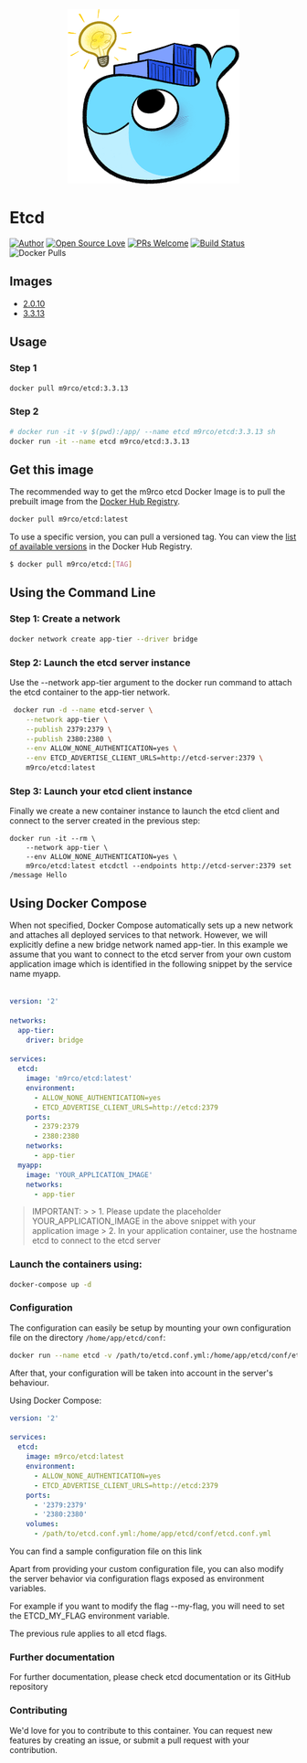 <p align="center">
<img src="logo.png" width=300/>
</p>

# Etcd 

<p align="center">
  
[![Author](https://img.shields.io/badge/Author-m9rco-Green.svg?style=flat&logo=tinder)](https://about.me/pushaowei/)
[![Open Source Love](https://badges.frapsoft.com/os/v2/open-source.svg?v=102)](https://travis-ci.org/m9rco/etcd/)
[![PRs Welcome](https://img.shields.io/badge/PRs-welcome-brightgreen.svg?style=flat-square)](https://github.com/m9rco/etcd/pulls)
[![Build Status](https://travis-ci.org/m9rco/etcd.svg?branch=master)](https://travis-ci.org/m9rco/etcd) 
![Docker Pulls](https://img.shields.io/docker/pulls/m9rco/etcd.svg?style=flat-square)

</p>

## Images

- [2.0.10](2.0.10)
- [3.3.13](3.3.13)


## Usage

### Step 1

```sh
docker pull m9rco/etcd:3.3.13
```

### Step 2

```sh
# docker run -it -v $(pwd):/app/ --name etcd m9rco/etcd:3.3.13 sh
docker run -it --name etcd m9rco/etcd:3.3.13

```

## Get this image
The recommended way to get the m9rco etcd Docker Image is to pull the prebuilt image from the [Docker Hub Registry](https://hub.docker.com/r/m9rco/etcd).

```sh
docker pull m9rco/etcd:latest
```

To use a specific version, you can pull a versioned tag. You can view the [list of available versions](https://hub.docker.com/r/m9rco/etcd/tags/) in the Docker Hub Registry.

```sh
$ docker pull m9rco/etcd:[TAG]
```


## Using the Command Line


### Step 1: Create a network

```sh
docker network create app-tier --driver bridge
```

### Step 2: Launch the etcd server instance

Use the --network app-tier argument to the docker run command to attach the etcd container to the app-tier network.

```sh
 docker run -d --name etcd-server \
    --network app-tier \
    --publish 2379:2379 \
    --publish 2380:2380 \
    --env ALLOW_NONE_AUTHENTICATION=yes \
    --env ETCD_ADVERTISE_CLIENT_URLS=http://etcd-server:2379 \
    m9rco/etcd:latest
```    

### Step 3: Launch your etcd client instance

Finally we create a new container instance to launch the etcd client and connect to the server created in the previous step:

```
docker run -it --rm \
    --network app-tier \
    --env ALLOW_NONE_AUTHENTICATION=yes \
    m9rco/etcd:latest etcdctl --endpoints http://etcd-server:2379 set /message Hello
```

## Using Docker Compose

When not specified, Docker Compose automatically sets up a new network and attaches all deployed services to that network. However, we will explicitly define a new bridge network named app-tier. In this example we assume that you want to connect to the etcd server from your own custom application image which is identified in the following snippet by the service name myapp.

```yaml

version: '2'

networks:
  app-tier:
    driver: bridge

services:
  etcd:
    image: 'm9rco/etcd:latest'
    environment:
      - ALLOW_NONE_AUTHENTICATION=yes
      - ETCD_ADVERTISE_CLIENT_URLS=http://etcd:2379
    ports:
      - 2379:2379
      - 2380:2380
    networks:
      - app-tier
  myapp:
    image: 'YOUR_APPLICATION_IMAGE'
    networks:
      - app-tier
```

> IMPORTANT: > > 1. Please update the placeholder YOUR_APPLICATION_IMAGE in the above snippet with your application image > 2. In your application container, use the hostname etcd to connect to the etcd server

### Launch the containers using:

```sh
docker-compose up -d
```

### Configuration

The configuration can easily be setup by mounting your own configuration file on the directory `/home/app/etcd/conf`:

```sh
docker run --name etcd -v /path/to/etcd.conf.yml:/home/app/etcd/conf/etcd.conf.yml m9rco/etcd:latest
```

After that, your configuration will be taken into account in the server's behaviour.

Using Docker Compose:

```yaml
version: '2'

services:
  etcd:
    image: m9rco/etcd:latest
    environment:
      - ALLOW_NONE_AUTHENTICATION=yes
      - ETCD_ADVERTISE_CLIENT_URLS=http://etcd:2379
    ports:
      - '2379:2379'
      - '2380:2380'
    volumes:
      - /path/to/etcd.conf.yml:/home/app/etcd/conf/etcd.conf.yml
```

You can find a sample configuration file on this link

Apart from providing your custom configuration file, you can also modify the server behavior via configuration flags exposed as environment variables.

For example if you want to modify the flag --my-flag, you will need to set the ETCD_MY_FLAG environment variable.

The previous rule applies to all etcd flags.

### Further documentation
For further documentation, please check etcd documentation or its GitHub repository

### Contributing
We'd love for you to contribute to this container. You can request new features by creating an issue, or submit a pull request with your contribution.    
